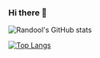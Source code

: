 ### Hi there 👋

<!--
**Randool/Randool** is a ✨ _special_ ✨ repository because its `README.md` (this file) appears on your GitHub profile.

Here are some ideas to get you started:

- 🌱 I’m currently learning NLP
- 🔭 I’m currently working on ...
- 🤔 I’m looking for help with ...
- 💬 Ask me about ...
- 📫 How to reach me: ...
- 😄 Pronouns: ...
- ⚡ Fun fact: ...
-->

![Randool's GitHub stats](https://github-readme-stats.vercel.app/api?username=Randool&count_private=true&show_icons=true&include_all_commits=true)

[![Top Langs](https://github-readme-stats.vercel.app/api/top-langs/?username=Randool&layout=compact&hide=HTML,CSS)](https://github.com/anuraghazra/github-readme-stats)
